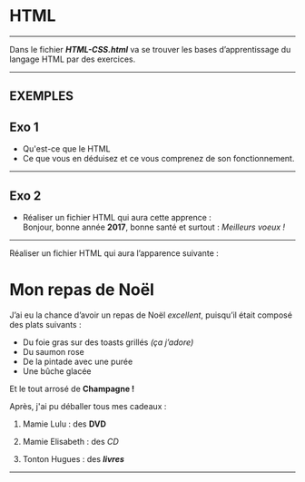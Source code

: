 # **HTML**

---

Dans le fichier **_HTML-CSS.html_** va se trouver les bases d’apprentissage du langage HTML par des exercices.

---

## __**EXEMPLES**__

## Exo 1

* Qu'est-ce que le HTML
* Ce que vous en déduisez et ce vous comprenez de son fonctionnement.

---

## Exo 2

* Réaliser un fichier HTML qui aura cette apprence :  
Bonjour, bonne année **2017**, bonne santé et surtout : *Meilleurs voeux !*

***

Réaliser un fichier HTML qui aura l’apparence suivante :

# Mon repas de Noël

J’ai eu la chance d’avoir un repas de Noël _excellent_, puisqu’il était composé des plats
suivants :

- Du foie gras sur des toasts grillés _(ça j’adore)_
- Du saumon rose
- De la pintade avec une purée
- Une bûche glacée

Et le tout arrosé de **Champagne !**

Après, j'ai pu déballer tous mes cadeaux :

1. Mamie Lulu : des **DVD**

2. Mamie Elisabeth : des _CD_

3. Tonton Hugues : des **_livres_**

___
